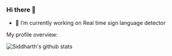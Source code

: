 ### Hi there 👋
- 🔭 I’m currently working on Real time sign language detector

<div><p>My profile overview: </p></div>

![Siddharth's github stats](https://github-readme-stats.vercel.app/api?username=siddharthc30&show_icons=true)
<br />
<br />

<!--
**siddharthc30/siddharthc30** is a ✨ _special_ ✨ repository because its `README.md` (this file) appears on your GitHub profile.

Here are some ideas to get you started:


- 🌱 I’m currently learning ...
- 👯 I’m looking to collaborate on ...
- 🤔 I’m looking for help with ...
- 💬 Ask me about ...
- 📫 How to reach me: ...
- 😄 Pronouns: ...
- ⚡ Fun fact: ...
-->
